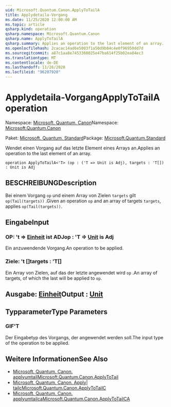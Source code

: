 ```yaml
---
uid: Microsoft.Quantum.Canon.ApplyToTailA
title: Applydetaila-Vorgang
ms.date: 11/25/2020 12:00:00 AM
ms.topic: article
qsharp.kind: operation
qsharp.namespace: Microsoft.Quantum.Canon
qsharp.name: ApplyToTailA
qsharp.summary: Applies an operation to the last element of an array.
ms.openlocfilehash: 2cacac14ad6e5003f1a50d9b84c4e0f96950dd7d
ms.sourcegitcommit: a87c1aa8e7453360025e47ba614f25b02ea84ec3
ms.translationtype: MT
ms.contentlocale: de-DE
ms.lasthandoff: 11/26/2020
ms.locfileid: "96207920"
---
```

# <a name="applytotaila-operation"></a><span data-ttu-id="ef07c-102">Applydetaila-Vorgang</span><span class="sxs-lookup"><span data-stu-id="ef07c-102">ApplyToTailA operation</span></span>

<span data-ttu-id="ef07c-103">Namespace: [Microsoft. Quantum. Canon](xref:Microsoft.Quantum.Canon)</span><span class="sxs-lookup"><span data-stu-id="ef07c-103">Namespace: [Microsoft.Quantum.Canon](xref:Microsoft.Quantum.Canon)</span></span>

<span data-ttu-id="ef07c-104">Paket: [Microsoft. Quantum. Standard](https://nuget.org/packages/Microsoft.Quantum.Standard)</span><span class="sxs-lookup"><span data-stu-id="ef07c-104">Package: [Microsoft.Quantum.Standard](https://nuget.org/packages/Microsoft.Quantum.Standard)</span></span>


<span data-ttu-id="ef07c-105">Wendet einen Vorgang auf das letzte Element eines Arrays an.</span><span class="sxs-lookup"><span data-stu-id="ef07c-105">Applies an operation to the last element of an array.</span></span>

```qsharp
operation ApplyToTailA<'T> (op : ('T => Unit is Adj), targets : 'T[]) : Unit is Adj
```


## <a name="description"></a><span data-ttu-id="ef07c-106">BESCHREIBUNG</span><span class="sxs-lookup"><span data-stu-id="ef07c-106">Description</span></span>

<span data-ttu-id="ef07c-107">Bei einem Vorgang `op` und einem Array von Zielen `targets` gilt `op(Tail(targets))` .</span><span class="sxs-lookup"><span data-stu-id="ef07c-107">Given an operation `op` and an array of targets `targets`, applies `op(Tail(targets))`.</span></span>

## <a name="input"></a><span data-ttu-id="ef07c-108">Eingabe</span><span class="sxs-lookup"><span data-stu-id="ef07c-108">Input</span></span>

### <a name="op--t--unit--is-adj"></a><span data-ttu-id="ef07c-109">OP: 't => [Einheit](xref:microsoft.quantum.lang-ref.unit)  ist ADJ</span><span class="sxs-lookup"><span data-stu-id="ef07c-109">op : 'T => [Unit](xref:microsoft.quantum.lang-ref.unit)  is Adj</span></span>

<span data-ttu-id="ef07c-110">Ein anzuwendende Vorgang.</span><span class="sxs-lookup"><span data-stu-id="ef07c-110">An operation to be applied.</span></span>


### <a name="targets--t"></a><span data-ttu-id="ef07c-111">Ziele: 't []</span><span class="sxs-lookup"><span data-stu-id="ef07c-111">targets : 'T[]</span></span>

<span data-ttu-id="ef07c-112">Ein Array von Zielen, auf das der letzte angewendet wird `op` .</span><span class="sxs-lookup"><span data-stu-id="ef07c-112">An array of targets, of which the last will be applied to `op`.</span></span>



## <a name="output--unit"></a><span data-ttu-id="ef07c-113">Ausgabe: [Einheit](xref:microsoft.quantum.lang-ref.unit)</span><span class="sxs-lookup"><span data-stu-id="ef07c-113">Output : [Unit](xref:microsoft.quantum.lang-ref.unit)</span></span>



## <a name="type-parameters"></a><span data-ttu-id="ef07c-114">Typparameter</span><span class="sxs-lookup"><span data-stu-id="ef07c-114">Type Parameters</span></span>

### <a name="t"></a><span data-ttu-id="ef07c-115">GIF</span><span class="sxs-lookup"><span data-stu-id="ef07c-115">'T</span></span>

<span data-ttu-id="ef07c-116">Der Eingabetyp des Vorgangs, der angewendet werden soll.</span><span class="sxs-lookup"><span data-stu-id="ef07c-116">The input type of the operation to be applied.</span></span>

## <a name="see-also"></a><span data-ttu-id="ef07c-117">Weitere Informationen</span><span class="sxs-lookup"><span data-stu-id="ef07c-117">See Also</span></span>

- [<span data-ttu-id="ef07c-118">Microsoft. Quantum. Canon. applyumtail</span><span class="sxs-lookup"><span data-stu-id="ef07c-118">Microsoft.Quantum.Canon.ApplyToTail</span></span>](xref:Microsoft.Quantum.Canon.ApplyToTail)
- [<span data-ttu-id="ef07c-119">Microsoft. Quantum. Canon. Apply| tailc</span><span class="sxs-lookup"><span data-stu-id="ef07c-119">Microsoft.Quantum.Canon.ApplyToTailC</span></span>](xref:Microsoft.Quantum.Canon.ApplyToTailC)
- [<span data-ttu-id="ef07c-120">Microsoft. Quantum. Canon. applyumtailca</span><span class="sxs-lookup"><span data-stu-id="ef07c-120">Microsoft.Quantum.Canon.ApplyToTailCA</span></span>](xref:Microsoft.Quantum.Canon.ApplyToTailCA)